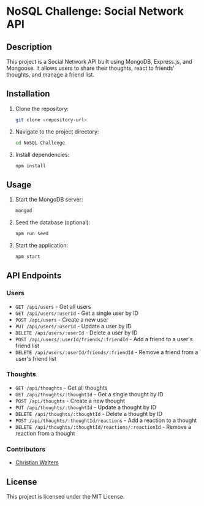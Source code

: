 # NoSQL Challenge: Social Network API

## Description

This project is a Social Network API built using MongoDB, Express.js, and Mongoose. It allows users to share their thoughts, react to friends' thoughts, and manage a friend list.

## Installation

1. Clone the repository:
    ```sh
    git clone <repository-url>
    ```
2. Navigate to the project directory:
    ```sh
    cd NoSQL-Challenge
    ```
3. Install dependencies:
    ```sh
    npm install
    ```

## Usage

1. Start the MongoDB server:
    ```sh
    mongod
    ```
2. Seed the database (optional):
    ```sh
    npm run seed
    ```
3. Start the application:
    ```sh
    npm start
    ```

## API Endpoints

### Users

- `GET /api/users` - Get all users
- `GET /api/users/:userId` - Get a single user by ID
- `POST /api/users` - Create a new user
- `PUT /api/users/:userId` - Update a user by ID
- `DELETE /api/users/:userId` - Delete a user by ID
- `POST /api/users/:userId/friends/:friendId` - Add a friend to a user's friend list
- `DELETE /api/users/:userId/friends/:friendId` - Remove a friend from a user's friend list

### Thoughts

- `GET /api/thoughts` - Get all thoughts
- `GET /api/thoughts/:thoughtId` - Get a single thought by ID
- `POST /api/thoughts` - Create a new thought
- `PUT /api/thoughts/:thoughtId` - Update a thought by ID
- `DELETE /api/thoughts/:thoughtId` - Delete a thought by ID
- `POST /api/thoughts/:thoughtId/reactions` - Add a reaction to a thought
- `DELETE /api/thoughts/:thoughtId/reactions/:reactionId` - Remove a reaction from a thought

### Contributors

- [Christian Walters](https://github.com/EnderJunk)

## License

This project is licensed under the MIT License.